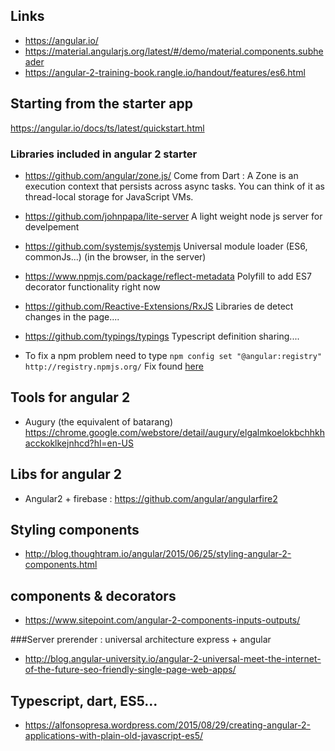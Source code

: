 ## Links
* https://angular.io/
* https://material.angularjs.org/latest/#/demo/material.components.subheader
* https://angular-2-training-book.rangle.io/handout/features/es6.html

## Starting from the starter app 

https://angular.io/docs/ts/latest/quickstart.html

### Libraries included in angular 2 starter

* https://github.com/angular/zone.js/ Come from Dart : A Zone is an execution context that persists across async tasks. You can think of it as thread-local storage for JavaScript VMs.
* https://github.com/johnpapa/lite-server A light weight node js server for develpement 
* https://github.com/systemjs/systemjs Universal module loader (ES6, commonJs...) (in the browser, in the server)
* https://www.npmjs.com/package/reflect-metadata Polyfill to add ES7 decorator functionality right now
* https://github.com/Reactive-Extensions/RxJS Libraries de detect changes in the page.... 
* https://github.com/typings/typings Typescript definition sharing....

* To fix a npm problem need to type 
```npm config set "@angular:registry" http://registry.npmjs.org/```
Fix found [here](https://github.com/rlidwka/sinopia/issues/399)

## Tools for angular 2 

* Augury (the equivalent of batarang) 
https://chrome.google.com/webstore/detail/augury/elgalmkoelokbchhkhacckoklkejnhcd?hl=en-US

## Libs for angular 2 
* Angular2 + firebase : https://github.com/angular/angularfire2

## Styling components 

* http://blog.thoughtram.io/angular/2015/06/25/styling-angular-2-components.html


## components & decorators 

* https://www.sitepoint.com/angular-2-components-inputs-outputs/

###Server prerender : universal architecture express + angular

* http://blog.angular-university.io/angular-2-universal-meet-the-internet-of-the-future-seo-friendly-single-page-web-apps/

## Typescript, dart, ES5... 

* https://alfonsopresa.wordpress.com/2015/08/29/creating-angular-2-applications-with-plain-old-javascript-es5/